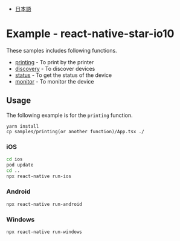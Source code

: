 - [日本語](docs/README_JP.md)

# Example - react-native-star-io10

These samples includes following functions.

* [printing](samples/printing/App.tsx) - To print by the printer
* [discovery](samples/discovery/App.tsx) - To discover devices
* [status](samples/status/App.tsx) - To get the status of the device
* [monitor](samples/monitor/App.tsx) - To monitor the device

## Usage

The following example is for the `printing` function.

```
yarn install
cp samples/printing(or another function)/App.tsx ./
```

### iOS

```bash
cd ios
pod update
cd ..
npx react-native run-ios
```

### Android

```
npx react-native run-android
```

### Windows

```
npx react-native run-windows
```
